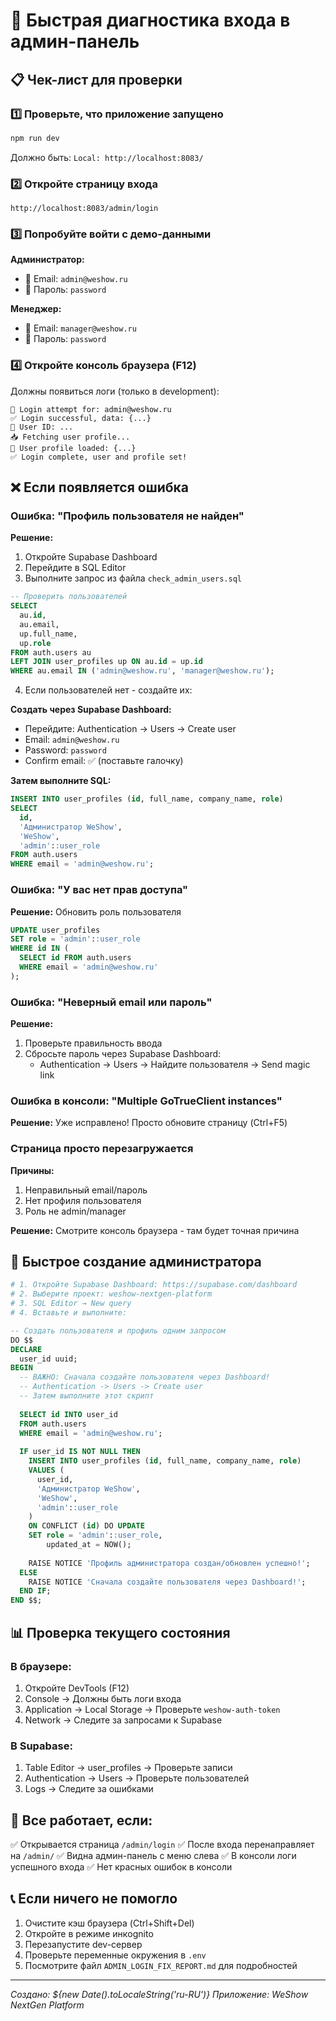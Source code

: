 # 🚀 Быстрая диагностика входа в админ-панель

## 📋 Чек-лист для проверки

### 1️⃣ Проверьте, что приложение запущено
```bash
npm run dev
```
Должно быть: `Local: http://localhost:8083/`

### 2️⃣ Откройте страницу входа
```
http://localhost:8083/admin/login
```

### 3️⃣ Попробуйте войти с демо-данными

**Администратор:**
- 📧 Email: `admin@weshow.ru`
- 🔑 Пароль: `password`

**Менеджер:**
- 📧 Email: `manager@weshow.ru`
- 🔑 Пароль: `password`

### 4️⃣ Откройте консоль браузера (F12)

Должны появиться логи (только в development):
```
🔐 Login attempt for: admin@weshow.ru
✅ Login successful, data: {...}
👤 User ID: ...
📥 Fetching user profile...
👤 User profile loaded: {...}
✅ Login complete, user and profile set!
```

## ❌ Если появляется ошибка

### Ошибка: "Профиль пользователя не найден"

**Решение:**

1. Откройте Supabase Dashboard
2. Перейдите в SQL Editor
3. Выполните запрос из файла `check_admin_users.sql`

```sql
-- Проверить пользователей
SELECT 
  au.id,
  au.email,
  up.full_name,
  up.role
FROM auth.users au
LEFT JOIN user_profiles up ON au.id = up.id
WHERE au.email IN ('admin@weshow.ru', 'manager@weshow.ru');
```

4. Если пользователей нет - создайте их:

**Создать через Supabase Dashboard:**
- Перейдите: Authentication → Users → Create user
- Email: `admin@weshow.ru`
- Password: `password`
- Confirm email: ✅ (поставьте галочку)

**Затем выполните SQL:**
```sql
INSERT INTO user_profiles (id, full_name, company_name, role)
SELECT 
  id,
  'Администратор WeShow',
  'WeShow',
  'admin'::user_role
FROM auth.users
WHERE email = 'admin@weshow.ru';
```

### Ошибка: "У вас нет прав доступа"

**Решение:** Обновить роль пользователя

```sql
UPDATE user_profiles
SET role = 'admin'::user_role
WHERE id IN (
  SELECT id FROM auth.users 
  WHERE email = 'admin@weshow.ru'
);
```

### Ошибка: "Неверный email или пароль"

**Решение:**

1. Проверьте правильность ввода
2. Сбросьте пароль через Supabase Dashboard:
   - Authentication → Users → Найдите пользователя → Send magic link

### Ошибка в консоли: "Multiple GoTrueClient instances"

**Решение:** Уже исправлено! Просто обновите страницу (Ctrl+F5)

### Страница просто перезагружается

**Причины:**
1. Неправильный email/пароль
2. Нет профиля пользователя
3. Роль не admin/manager

**Решение:** Смотрите консоль браузера - там будет точная причина

## 🔧 Быстрое создание администратора

```bash
# 1. Откройте Supabase Dashboard: https://supabase.com/dashboard
# 2. Выберите проект: weshow-nextgen-platform
# 3. SQL Editor → New query
# 4. Вставьте и выполните:
```

```sql
-- Создать пользователя и профиль одним запросом
DO $$
DECLARE
  user_id uuid;
BEGIN
  -- ВАЖНО: Сначала создайте пользователя через Dashboard!
  -- Authentication -> Users -> Create user
  -- Затем выполните этот скрипт
  
  SELECT id INTO user_id
  FROM auth.users
  WHERE email = 'admin@weshow.ru';
  
  IF user_id IS NOT NULL THEN
    INSERT INTO user_profiles (id, full_name, company_name, role)
    VALUES (
      user_id,
      'Администратор WeShow',
      'WeShow',
      'admin'::user_role
    )
    ON CONFLICT (id) DO UPDATE
    SET role = 'admin'::user_role,
        updated_at = NOW();
    
    RAISE NOTICE 'Профиль администратора создан/обновлен успешно!';
  ELSE
    RAISE NOTICE 'Сначала создайте пользователя через Dashboard!';
  END IF;
END $$;
```

## 📊 Проверка текущего состояния

### В браузере:
1. Откройте DevTools (F12)
2. Console → Должны быть логи входа
3. Application → Local Storage → Проверьте `weshow-auth-token`
4. Network → Следите за запросами к Supabase

### В Supabase:
1. Table Editor → user_profiles → Проверьте записи
2. Authentication → Users → Проверьте пользователей
3. Logs → Следите за ошибками

## 🎯 Все работает, если:

✅ Открывается страница `/admin/login`
✅ После входа перенаправляет на `/admin/`
✅ Видна админ-панель с меню слева
✅ В консоли логи успешного входа
✅ Нет красных ошибок в консоли

## 📞 Если ничего не помогло

1. Очистите кэш браузера (Ctrl+Shift+Del)
2. Откройте в режиме инкognito
3. Перезапустите dev-сервер
4. Проверьте переменные окружения в `.env`
5. Посмотрите файл `ADMIN_LOGIN_FIX_REPORT.md` для подробностей

---
*Создано: ${new Date().toLocaleString('ru-RU')}*
*Приложение: WeShow NextGen Platform*




